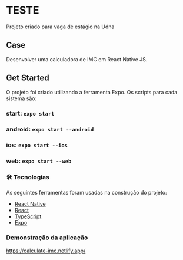 # TESTE

Projeto criado para vaga de estágio na Udna

## Case

Desenvolver uma calculadora de IMC em React Native JS.


## Get Started

O projeto foi criado utilizando a ferramenta Expo. Os scripts para cada sistema são:

### start: `expo start`

### android: `expo start --android`

### ios: `expo start --ios`

### web: `expo start --web`

### 🛠 Tecnologias

As seguintes ferramentas foram usadas na construção do projeto:

- [React Native](https://reactnative.dev/)
- [React](https://pt-br.reactjs.org/)
- [TypeScript](https://www.typescriptlang.org/)
- [Expo](https://expo.dev/)

### Demonstração da aplicação

https://calculate-imc.netlify.app/

